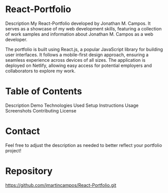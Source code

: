 # React-Portfolio
Description
My React-Portfolio developed by Jonathan M. Campos. It serves as a showcase of my web development skills, featuring a collection of work samples and information about Jonathan M. Campos as a web developer.

The portfolio is built using React.js, a popular JavaScript library for building user interfaces. It follows a mobile-first design approach, ensuring a seamless experience across devices of all sizes. The application is deployed on Netlify, allowing easy access for potential employers and collaborators to explore my work.

# Table of Contents
Description
Demo
Technologies Used
Setup Instructions
Usage
Screenshots
Contributing
License

# Contact
Feel free to adjust the description as needed to better reflect your portfolio project!


# Repository
https://github.com/jmartincampos/React-Portfolio.git
